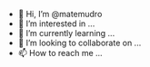 - 👋 Hi, I’m @matemudro
- 👀 I’m interested in ...
- 🌱 I’m currently learning ...
- 💞️ I’m looking to collaborate on ...
- 📫 How to reach me ...

<!---
matemudro/matemudro is a ✨ special ✨ repository because its `README.md` (this file) appears on your GitHub profile.
You can click the Preview link to take a look at your changes.
--->

